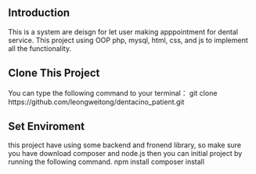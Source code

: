 <H2>Introduction</H2>
This is a system are deisgn for let user making apppointment for dental service. This project using OOP php, mysql, html, css, and js to implement all the functionality.

<h2>Clone This Project</h2>
You can type the following command to your terminal：
git clone https://github.com/leongweitong/dentacino_patient.git

<h2>Set Enviroment</h2>
this project have using some backend and fronend library, so make sure you have download composer and node.js
then you can initial project by running the following command.
npm install
composer install
